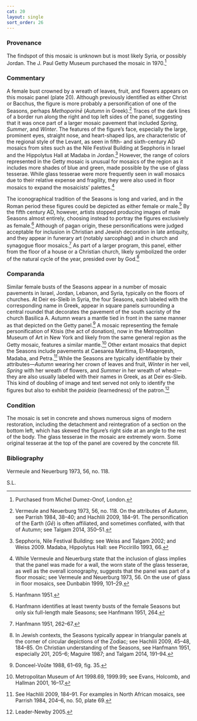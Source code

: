 ```yaml
---
cat: 20
layout: single
sort_order: 26
---
```

### Provenance

The findspot of this mosaic is unknown but is most likely Syria, or possibly Jordan. The J. Paul Getty Museum purchased the mosaic in 1970.[^1]

### Commentary

A female bust crowned by a wreath of leaves, fruit, and flowers appears on this mosaic panel (plate 20). Although previously identified as either Christ or Bacchus, the figure is more probably a personification of one of the Seasons, perhaps *Methoporinē* (*Autumn* in Greek).[^2] Traces of the dark lines of a border run along the right and top left sides of the panel, suggesting that it was once part of a larger mosaic pavement that included *Spring*, *Summer*, and *Winter*. The features of the figure’s face, especially the large, prominent eyes, straight nose, and heart-shaped lips, are characteristic of the regional style of the Levant, as seen in fifth- and sixth-century AD mosaics from sites such as the <span class="popup pic" id="pic_44">Nile Festival Building</span> at <span class="popup location" id="location_21663">Sepphoris</span> in Israel and the <span class="popup pic" id="pic_45">Hippolytus Hall</span> at <span class="popup location" id="location_21755">Madaba</span> in Jordan.[^3] However, the range of colors represented in the Getty mosaic is unusual for mosaics of the region as it includes more shades of blue and green, made possible by the use of glass tesserae. While glass tesserae were more frequently seen in wall mosaics due to their relative expense and fragility, they were also used in floor mosaics to expand the mosaicists’ palettes.[^4]

The iconographical tradition of the Seasons is long and varied, and in the Roman period these figures could be depicted as either female or male.[^5] By the fifth century AD, however, artists stopped producing images of male Seasons almost entirely, choosing instead to portray the figures exclusively as female.[^6] Although of pagan origin, these personifications were judged acceptable for inclusion in Christian and Jewish decoration in late antiquity, and they appear in funerary art (notably sarcophagi) and in church and synagogue floor mosaics.[^7] As part of a larger program, this panel, either from the floor of a house or a Christian church, likely symbolized the order of the natural cycle of the year, presided over by God.[^8]

### Comparanda

Similar female busts of the Seasons appear in a number of mosaic pavements in Israel, Jordan, Lebanon, and Syria, typically on the floors of churches. At <span class="popup location" id="loc_0004">Deir es-Sleib</span> in Syria, the four Seasons, each labeled with the corresponding name in Greek, appear in square panels surrounding a central roundel that decorates the pavement of the south sacristy of the church Basilica A. Autumn wears a mantle tied in front in the same manner as that depicted on the Getty panel.[^9] A mosaic representing the female <span class="popup pic" id="pic_46">personification of Ktisis</span> (the act of donation), now in the Metropolitan Museum of Art in New York and likely from the same general region as the Getty mosaic, features a similar mantle.[^10] Other extant mosaics that depict the <span class="popup pic" id="pic_47">Seasons</span> include pavements at <span class="popup location" id="location_21755">Caesarea Maritima</span>, <span class="popup location" id="loc_0005">El-Maqerqesh</span>, <span class="popup location" id="location_21755">Madaba</span>, and <span class="popup location" id="location_21090">Petra</span>.[^11] While the Seasons are typically identifiable by their attributes—*Autumn* wearing her crown of leaves and fruit, *Winter* in her veil, *Spring* with her wreath of flowers, and *Summer* in her wreath of wheat—they are also usually labeled with their names in Greek, as at Deir es-Sleib. This kind of doubling of image and text served not only to identify the figures but also to exhibit the *paideia* (learnedness) of the patron.[^12]

### Condition

The mosaic is set in concrete and shows numerous signs of modern restoration, including the detachment and reintegration of a section on the bottom left, which has skewed the figure’s right side at an angle to the rest of the body. The glass tesserae in the mosaic are extremely worn. Some original tesserae at the top of the panel are covered by the concrete fill.

### Bibliography

Vermeule and Neuerburg 1973, 56, no. 118.

S.L.

[^1]: Purchased from Michel Dumez-Onof, London.

[^2]: Vermeule and Neuerburg 1973, 56, no. 118. On the attributes of *Autumn*, see Parrish 1984, 38–40; and Hachlili 2009, 184–91. The personification of the Earth (*Gē*) is often affiliated, and sometimes conflated, with that of Autumn; see Talgam 2014, 350–51.

[^3]: Sepphoris, Nile Festival Building: see Weiss and Talgam 2002; and Weiss 2009. Madaba, Hippolytus Hall: see Piccirillo 1993, 66.

[^4]: While Vermeule and Neuerburg state that the inclusion of glass implies that the panel was made for a wall, the worn state of the glass tesserae, as well as the overall iconography, suggests that the panel was part of a floor mosaic; see Vermeule and Neuerburg 1973, 56. On the use of glass in floor mosaics, see Dunbabin 1999, 101–29.

[^5]: Hanfmann 1951.

[^6]: Hanfmann identifies at least twenty busts of the female Seasons but only six full-length male Seasons; see Hanfmann 1951, 264.

[^7]: Hanfmann 1951, 262–67.

[^8]: In Jewish contexts, the Seasons typically appear in triangular panels at the corner of circular depictions of the Zodiac; see Hachlili 2009, 45–48, 184–85. On Christian understanding of the Seasons, see Hanfmann 1951, especially 201, 205–6; Maguire 1987; and Talgam 2014, 191–94.

[^9]: Donceel-Voûte 1988, 61–69, fig. 35.

[^10]: Metropolitan Museum of Art 1998.69, 1999.99; see Evans, Holcomb, and Hallman 2001, 16–17.

[^11]: See Hachlili 2009, 184–91. For examples in North African mosaics, see Parrish 1984, 204–6, no. 50, plate 69.

[^12]: Leader-Newby 2005.
